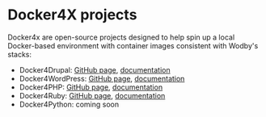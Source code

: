 # Docker4X projects

Docker4x are open-source projects designed to help spin up a local Docker-based environment with container images consistent with Wodby's stacks:  

* Docker4Drupal:  [GitHub page](https://github.com/wodby/docker4drupal), [documentation](stacks/drupal/local.md)
* Docker4WordPress: [GitHub page](https://github.com/wodby/docker4wordpress), [documentation](stacks/wordpress/local.md)
* Docker4PHP: [GitHub page](https://github.com/wodby/docker4drupal), [documentation](stacks/php/local.md)
* Docker4Ruby: [GitHub page](https://github.com/wodby/docker4ruby), [documentation](stacks/ruby/local.md)
* Docker4Python: coming soon
